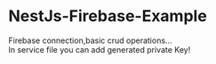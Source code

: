 # NestJs-Firebase-Example
 Firebase connection,basic crud operations...<br/>
 In service file you can add generated private Key!
